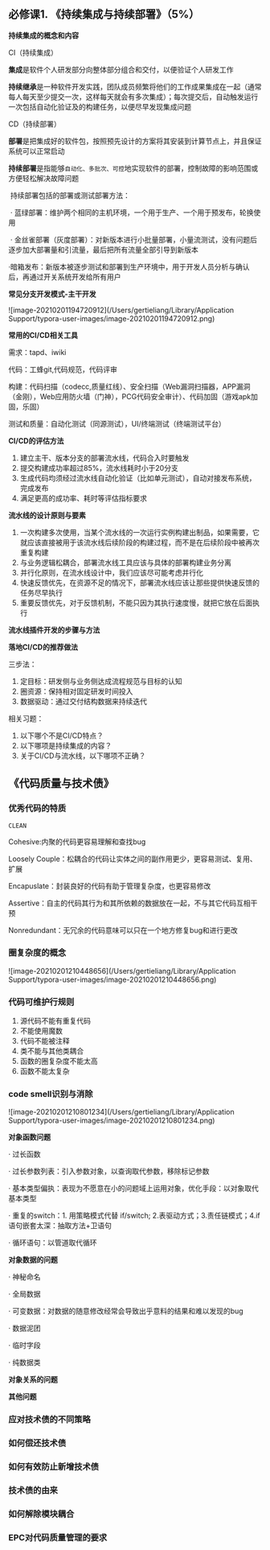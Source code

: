 ## 必修课1. 《持续集成与持续部署》（5%）

**持续集成的概念和内容**

CI（持续集成）

**集成**是软件个人研发部分向整体部分组合和交付，以便验证个人研发工作

**持续继承**是一种软件开发实践，团队成员频繁将他们的工作成果集成在一起（通常每人每天至少提交一次，这样每天就会有多次集成）；每次提交后，自动触发运行一次包括自动化验证及的构建任务，以便尽早发现集成问题

CD（持续部署）

**部署**是把集成好的软件包，按照预先设计的方案将其安装到计算节点上，并且保证系统可以正常启动

**持续部署**是指能够`自动化、多批次、可控`地实现软件的部署，控制故障的影响范围或方便轻松解决故障问题

​	持续部署包括的部署或测试部署方法：

​	· 蓝绿部署：维护两个相同的主机环境，一个用于生产、一个用于预发布，轮换使用

​	· 金丝雀部署（灰度部署）：对新版本进行小批量部署，小量流测试，没有问题后逐步加大部署量和引流量，最后把所有流量全部引导到新版本

​	·暗箱发布：新版本被逐步测试和部署到生产环境中，用于开发人员分析与确认后，再通过开关系统开发给所有用户

**常见分支开发模式-主干开发**

![image-20210201194720912](/Users/gertieliang/Library/Application Support/typora-user-images/image-20210201194720912.png)

**常用的CI/CD相关工具**

需求：tapd、iwiki

代码：工蜂git,代码规范，代码评审

构建：代码扫描（codecc,质量红线）、安全扫描（Web漏洞扫描器，APP漏洞（金刚），Web应用防火墙（门神），PCG代码安全审计）、代码加固（游戏apk加固，乐固）

测试和质量：自动化测试（同源测试），UI/终端测试（终端测试平台）

**CI/CD的评估方法**

1. 建立主干、版本分支的部署流水线，代码合入时要触发
2. 提交构建成功率超过85%，流水线耗时小于20分支
3. 生成代码均须经过流水线自动化验证（比如单元测试），自动对接发布系统，完成发布
4. 满足更高的成功率、耗时等评估指标要求

**流水线的设计原则与要素**

1. 一次构建多次使用，当某个流水线的一次运行实例构建出制品，如果需要，它就应该直接被用于该流水线后续阶段的构建过程，而不是在后续阶段中被再次重复构建
2. 与业务逻辑松耦合，部署流水线工具应该与具体的部署构建业务分离
3. 并行化原则，在流水线设计中，我们应该尽可能考虑并行化
4. 快速反馈优先，在资源不足的情况下，部署流水线应该让那些提供快速反馈的任务尽早执行
5. 重要反馈优先，对于反馈机制，不能只因为其执行速度慢，就把它放在后面执行

**流水线插件开发的步骤与方法**



**落地CI/CD的推荐做法**

三步法：

1. 定目标：研发侧与业务侧达成流程规范与目标的认知
2. 圈资源：保持相对固定研发时间投入
3. 数据驱动：通过交付结构数据来持续迭代

相关习题：

1. 以下哪个不是CI/CD特点？
2. 以下哪项是持续集成的内容？
3. 关于CI/CD与流水线，以下哪项不正确？

## 《代码质量与技术债》

### 优秀代码的特质

`CLEAN`

Cohesive:内聚的代码更容易理解和查找bug

Loosely Couple：松耦合的代码让实体之间的副作用更少，更容易测试、复用、扩展

Encapuslate：封装良好的代码有助于管理复杂度，也更容易修改

Assertive：自主的代码其行为和其所依赖的数据放在一起，不与其它代码互相干预

Nonredundant：无冗余的代码意味可以只在一个地方修复bug和进行更改

### 圈复杂度的概念

![image-20210201210448656](/Users/gertieliang/Library/Application Support/typora-user-images/image-20210201210448656.png)

### 代码可维护行规则

1. 源代码不能有重复代码
2. 不能使用魔数
3. 代码不能被注释
4. 类不能与其他类耦合
5. 函数的圈复杂度不能太高
6. 函数不能太复杂

### code smell识别与消除

![image-20210201210801234](/Users/gertieliang/Library/Application Support/typora-user-images/image-20210201210801234.png)

**对象函数问题**

· 过长函数

· 过长参数列表：引入参数对象，以查询取代参数，移除标记参数

· 基本类型偏执：表现为不愿意在小的问题域上运用对象，优化手段：以对象取代基本类型

· 重复的switch：1. 用策略模式代替 if/switch; 2.表驱动方式；3.责任链模式；4.if语句嵌套太深：抽取方法+卫语句

· 循环语句：以管道取代循环

**对象数据的问题**

· 神秘命名

· 全局数据

· 可变数据：对数据的随意修改经常会导致出乎意料的结果和难以发现的bug

· 数据泥团

· 临时字段

· 纯数据类

**对象关系的问题**



**其他问题**



### 应对技术债的不同策略



### 如何偿还技术债



### 如何有效防止新增技术债



### 技术债的由来



### 如何解除模块耦合



### EPC对代码质量管理的要求


